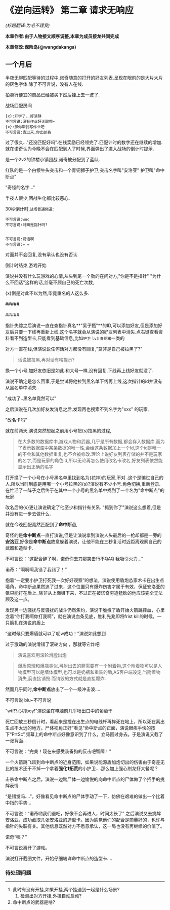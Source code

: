 # 《逆向运转》 第二章 请求无响应 

_(标题翻译:为毛不理我)_

**本章作者:由于人物接文顺序调整,本章为成员接龙共同完成**

**本章修改:保险岛(@wangdakanga)**



<!--诺奇接文Begin-->

## 一个月后 ##

半夜无聊匹配等待的过程中,诺奇随意的打开的好友列表.呈现在眼前的是大片大片的灰色字体.除了不可言说，没有人在线.

拍卖行便宜的商品已经被买下然后挂上去一波了.

战场匹配房间

```
{x}:开学了..好清静
不可言说:没有作业好无聊哦~
{x}:那你帮我写作业吧
不可言说:寄过来,你出邮费
```



过了很久..."还没匹配好吗".在线奖励已经领完了.匹配计时的数字还在继续的增加.就在诺奇认为今晚不会在匹配到人了时候,界面弹出了进入战场的倒计时提示.

是一个2v2的钟楼小镇团战,诺奇被分配到了蓝队.

红队的是一个白银牛头突击和一个青铜狮子护卫,突击名字叫"安洛亚" 护卫叫"命中断点"

"奇怪的名字..." 

半夜人很少,团战生化都比较恶心.

30秒倒计时,`战场普通频道`:

```
不可言说:woc
不可言说:对面是指针吗?


不可言说:说话啊
不可言说:= =
```

对面并不会回复,没有承认也没有否认

倒计时结束,游戏开始

演说并没有什么玩游戏的心情,从头到尾一个劲的在问对方,"你是不是指针" "为什么不回话"这样的话,丝毫不顾自己的死亡次数,

{x}倒是对此不以为然,毕竟重名的人这么多.

#####　<!--诺奇接文end-->

#####　<!--保险岛接文Begin-->

指针失踪之后演说一直在查指针真名**"吴子甄"**的ID,可以添加好友,但是添加好友后只要一下线再重新上线.这个名字就会从演说的好友列表中消失.点右键查看资料看不到造型卡,只能看到基础信息,比如`护卫` `lv3` `青铜猪`一类的

对方一直在线,但演说说任何话对方都没有回复,"莫非是自己被拉黑了?"

> 话说被拉黑,再对话有啥提示?

换一个小号,加好友依旧是如此.和大号一样,没有回复,下线再上线好友就没了.

演说不确定是怎么回事,于是尝试将他拉到黑名单下线再上线,这次指针的id并没有从黑名单中消失..

"成功了..黑名单竟然可以"

之后演说在几次加好友发消息之后,发现再也搜索不到名字为"xxx" 的玩家,

"改名卡吗"

就在前两天,演说突然想起之前用小号把{s}拉黑的过程,

> 在大多数的数据库中,游戏人物和武器,几乎是所有数据,都会存入数据库,而为了表示数据库中某条数据的唯一性,会给这条数据加上一个Id,这个id是唯一的不会和其他数据重复,也不会被修改.理论上说好友列表存储的并不是玩家的名字,而是玩家的角色id,所以无论再怎么使用改名卡改名,好友列表依然能显示出正确的名字	

打开换了一个小号在小号黑名单里找到名为{花神}的玩家,不对..这个是骗过自己的人.所以当时到底是用哪一个小号拉黑的{s}?演说有不少小号.角色切换,重新登录.在忙活了一阵子之后终于在其中一个小号的黑名单中找到了一个名为"命中断点"的玩家.

改名后的{s}更让演说确定了他至少和指针有关系.
"抓到你了"演说这么想着,但是并没有进一步去做什么.

就在今晚匹配竟然匹配到了**命中断点**,



奇怪的是**命中断点**一直打演说,但是让演说拿到演说人头最后的一枪却都是一旁的**安洛亚**,好像是**命中断点**故意躲着演说，让他不能在三秒复活时近距离观察自己的武器和造型卡.

不可言说：“这配合醉了啊，诺奇你去刀那突击行不QAQ 我吸引火力...”

诺奇：“啊啊啊我错了我错了！”

 抱着“一定要小护卫打死我一次好好观察”的想法，演说使用盾炮怂家术卡在出生点墙角，命中断点果然追了过来，这个位置只有爆炸伤害才属于有效，保证安洛亚的狙只能打在盾上..除非从上面狙下来，不过正在被诺奇穷追猛砍的他应该完全无法顾及这一点。

发现另一边骚扰与反骚扰的战斗仍然焦灼，演说干脆撤了盾开始火箭跳摔血，心里念着“你打我啊你打我啊”，就在演说血条见底，胜利先兆即将frist kill的时候，一只箭扎在演说的盾上

“这时候只要爆盾就可以了呢w成功！”演说如此想到

过于激动的演说滑错了滚轮方向 ，那就等它炸吧

> 演说喜欢用滚轮滑膛出炮

> 爆盾原理和爆瓶类似,弓射出去的箭需要有一个附着物,这个附着物可以是人物模型可以是墙体模型,也可以是奶瓶和重装的盾,AS客户端设定,当附着物消失,箭直接销毁.而销毁的方式就是直接爆炸.

然而几乎同时,**命中断点**放出了一个一级冲击波.... 

不可言说 biu~不可言说

“wtf!?心机boy!”演说坐在电脑前几乎喷出口中的葡萄干

死亡回放三秒倒计时，看起来是撞在出生点的电线杆再摔死在地上，所以死在离出生点不太远的地方。尸体视角正好“看见”命中断点的正面，演说眼疾手快的按下“PrtSc”,频幕上的命中断点好像意识到了什么，立马回过身去。于是演说又截了一张背面...

不可言说：“完美！现在来感受装备狗的反击吧智障！”

一个火箭跳飞跃到命中断点的近身范围，如果说能源盾加炮切出的伤害由于奇差无比的技术还干不掉一个拿着**强化1拓荒**的小护卫....那么加上强心剂龙虾大餐呢？

击杀命中断点之后，演说一边踹尸体一边愉悦的向命中断点的尸体做了个招手的挑衅表情

“是错觉吗....”，好像看见命中断点的尸体手动了一下，仿佛在艰难的做出一个比着中指的手势...

不可言说：“诺奇哟我们退吧，好像不会再进人，时间太长了”  之后演说又去挑衅安洛亚，成功截取几张安洛亚的造型卡。因为感觉他们的配合是商量好的，也许与指针的失联有关。其他信息既然对方不愿意承认，这一局也没有再继续的价值了。

诺奇“咦？”

不可言说离开了游戏。

演说打开截图文件，开始仔细端详命中断点的造型卡....






### 待处理问题

---

1. 此时有没有开挂,如果开挂,两个挂遇到一起是什么场景?
   1. 检测出对方开挂,外挂自动启动?
2. 命中断点的武器是啥?